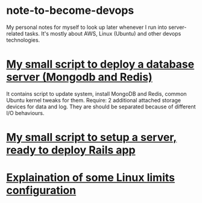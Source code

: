 # note-to-become-devops
My personal notes for myself to look up later whenever I run into server-related tasks. It's mostly about AWS, Linux (Ubuntu) and other devops technologies.

# [My small script to deploy a database server (Mongodb and Redis)]()
It contains script to update system, install MongoDB and Redis, common Ubuntu kernel tweaks for them.
Require: 2 additional attached storage devices for data and log. They are should be separated because of different I/O behaviours.

# [My small script to setup a server, ready to deploy Rails app]()
# [Explaination of some Linux limits configuration]()
